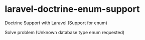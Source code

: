 # laravel-doctrine-enum-support
Doctrine Support with Laravel (Support for enum)

Solve problem (Unknown database type enum requested)
